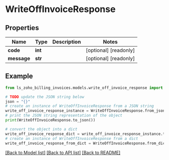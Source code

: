 # WriteOffInvoiceResponse


## Properties

Name | Type | Description | Notes
------------ | ------------- | ------------- | -------------
**code** | **int** |  | [optional] [readonly] 
**message** | **str** |  | [optional] [readonly] 

## Example

```python
from ls_zoho_billing_invoices.models.write_off_invoice_response import WriteOffInvoiceResponse

# TODO update the JSON string below
json = "{}"
# create an instance of WriteOffInvoiceResponse from a JSON string
write_off_invoice_response_instance = WriteOffInvoiceResponse.from_json(json)
# print the JSON string representation of the object
print(WriteOffInvoiceResponse.to_json())

# convert the object into a dict
write_off_invoice_response_dict = write_off_invoice_response_instance.to_dict()
# create an instance of WriteOffInvoiceResponse from a dict
write_off_invoice_response_from_dict = WriteOffInvoiceResponse.from_dict(write_off_invoice_response_dict)
```
[[Back to Model list]](../README.md#documentation-for-models) [[Back to API list]](../README.md#documentation-for-api-endpoints) [[Back to README]](../README.md)


